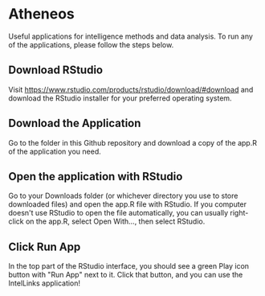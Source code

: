 # Atheneos
Useful applications for intelligence methods and data analysis.  To run any of the applications, please follow the steps below.

## Download RStudio
Visit https://www.rstudio.com/products/rstudio/download/#download and download the RStudio installer for your preferred operating system.

## Download the Application
Go to the folder in this Github repository and download a copy of the app.R of the application you need.

## Open the application with RStudio
Go to your Downloads folder (or whichever directory you use to store downloaded files) and open the app.R file with RStudio.  If you computer doesn't use RStudio to open the file automatically, you can usually right-click on the app.R, select Open With..., then select RStudio.

## Click Run App
In the top part of the RStudio interface, you should see a green Play icon button with "Run App" next to it.  Click that button, and you can use the IntelLinks application!

